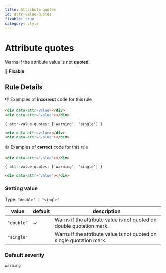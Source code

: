 ```yaml
---
title: Attribute quotes
id: attr-value-quotes
fixable: true
category: style
---
```


# Attribute quotes

Warns if the attribute value is not **quoted**.

**🔧 Fixable**

## Rule Details

👎 Examples of **incorrect** code for this rule

<!-- prettier-ignore-start -->
```html
<div data-attr=value></div>
<div data-attr='value'></div>
```
<!-- prettier-ignore-end -->

`{ attr-value-quotes: ['warning', 'single'] }`

<!-- prettier-ignore-start -->
```html
<div data-attr=value></div>
<div data-attr="value"></div>
```
<!-- prettier-ignore-end -->

👍 Examples of **correct** code for this rule

<!-- prettier-ignore-start -->
```html
<div data-attr="value"></div>
```
<!-- prettier-ignore-end -->

`{ attr-value-quotes: ['warning', 'single'] }`

<!-- prettier-ignore-start -->
```html
<div data-attr='value'></div>
```
<!-- prettier-ignore-end -->

### Setting value

Type: `"double" | "single"`

| value      | default | description                                                          |
| ---------- | ------- | -------------------------------------------------------------------- |
| `"double"` | ✓       | Warns if the attribute value is not quoted on double quotation mark. |
| `"single"` |         | Warns if the attribute value is not quoted on single quotation mark. |

### Default severity

`warning`
